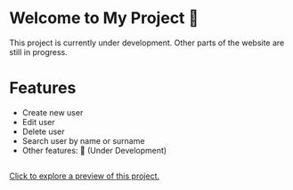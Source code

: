 <h1>Welcome to My Project 👋</h1>
This project is currently under development. Other parts of the website are still in progress.<!--and only the search feature is available. Other parts of the website are still in progress. -->

<h1>Features</h1>
<ul>
  <li>Create new user</li>
  <li>Edit user</li>
  <li>Delete user</li>
  <li>Search user by name or surname</li>
  <li>Other features: 🚧 (Under Development)</li>
</ul>
<h2></h2>
<p><a href="https://user-management-j1gh.onrender.com/">Click to explore a preview of this project.</a></p>
